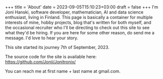 +++
title = 'About'
date = 2023-09-05T15:10:23+03:00
draft = false
+++
I'm Joni Hanski, software developer, mathematician, AI and data science enthusiast, living in Finland. This page is basically a container for multiple interests of mine, hobby projects, blog that's written for both myself, and the occasional recruiter who I'll be directing to check out this site to see what they'd be hiring. If you are here for some other reason, do send me a message. I'd love to hear your story.

This site started its journey 7th of September, 2023.

The source code for the site is available here: https://github.com/Jonii/Jonitronix/

You can reach me at first name + last name at gmail.com.